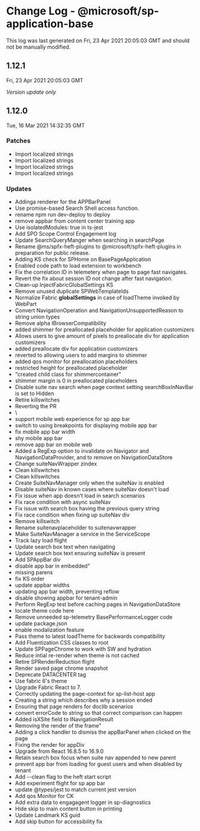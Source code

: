 # Change Log - @microsoft/sp-application-base

This log was last generated on Fri, 23 Apr 2021 20:05:03 GMT and should not be manually modified.

## 1.12.1
Fri, 23 Apr 2021 20:05:03 GMT

_Version update only_

## 1.12.0
Tue, 16 Mar 2021 14:32:35 GMT

### Patches

- Import localized strings
- Import localized strings
- Import localized strings
- Import localized strings

### Updates

- Addinga  renderer for the APPBarPanel
- Use promise-based Search Shell access function.
- rename npm run dev-deploy to deploy
- remove appbar from content center training app
- Use isolatedModules: true in ts-jest
- Add SPO Scope Control Engagement log
- Update SearchQueryManger when searching in searchPage
- Rename @ms/spfx-heft-plugins to @microsoft/spfx-heft-plugins in preparation for public release.
- Adding KS check for SPHome on BasePageApplication
- Enabled code path to load extension to workbench
- Fix the correlation ID in telemetery when page to page fast navigates.
- Revert the fix about session ID not change after fast navigation.
- Clean-up InjectFabricGlobalSettings KS
- Remove unused duplicate SPWebTemplateIds
- Normalize Fabric __globalSettings__ in case of loadTheme invoked by WebPart
- Convert NavigationOperation and NavigationUnsupportedReason to string union types
- Remove alpha IBrowserCompatibility
- added shimmer for preallocated placeholder for application customizers
- Allows users to give amount of pixels to preallocate div for application customizers
- added preallocate div for application customizers
- reverted to allowing users to add margins to shimmer
- added qos monitor for preallocation placeholders
- restricted height for preallocated placeholder
- "created child class for shimmercontainer"
- shimmer margin is 0 in preallocated placeholders
- Disable suite nav search when page context setting searchBoxInNavBar is set to Hidden
- Retire killswitches
- Reverting the PR
- \
- support mobile web experience for sp app bar
- switch to using breakpoints for displaying mobile app bar
- fix mobile app bar width
- shy mobile app bar
- remove app bar on mobile web
- Added a RegExp option to invalidate on Navigator and NavigationDataProvider, and to remove on NavigationDataStore
- Change suiteNavWrapper zindex
- Clean killswitches
- Clean killswitches
- Create SuiteNavManager only when the suiteNav is enabled
- Disable suiteNav in known cases where suiteNav doesn't load
- Fix issue when app doesn't load in search scenarios
- Fix race condition with async suiteNav
- Fix issue with search box having the previous query string
- Fix race condition when fixing up suiteNav div
- Remove killswitch
- Rename suitenavplaceholder to suitenavwrapper
- Make SuiteNavManager a service in the ServiceScope
- Track lazy load flight
- Update search box text when navigating
- Update search box text ensuring suiteNav is present
- Add SPAppBar div
- disable app bar in embedded"
- missing parens
- fix KS order
- update appbar widths
- updating app bar width, preventing reflow
- disable showing appbar for tenant-admin
- Perform RegExp test before caching pages in NavigationDataStore
- locate theme code here
- Remove unneeded sp-telemetry BasePerformanceLogger code
- update package.json
- enable modalization feature
- Pass theme to latest loadTheme for backwards compatibility
- Add Fluentization CSS classes to root
- Update SPPageChrome to work with SW and hydration
- Reduce intial re-render when theme is not cached
- Retire SPRenderReduction flight
- Render saved page chrome snapshot
- Deprecate DATACENTER tag
- Use fabric 6's theme
- Upgrade Fabric React to 7.
- Correctly updating the page-context for sp-list-host app
- Creating a string which describes why a session ended
- Ensuring that page renders for doclib scenarios
- convert errorCode to string so that correct comparison can happen
- Added isXSite field to INavigationResult
- Removing the render of the frame"
- Adding a click handler to dismiss the appBarPanel when clicked on the page 
- Fixing the render for appDiv
- Upgrade from React 16.8.5 to 16.9.0
- Retain search box focus when suite nav appended to new parent
- prevent app bar from loading for guest users and when disabled by tenant 
- Add --clean flag to the heft start script
- Add experiment flight for sp app bar
- update @types/jest to match current jest version
- Add qos Monitor for CK
- Add extra data to engagagent logger in sp-diagnostics
- Hide skip to main content button in printing
- Update Landmark KS guid
- Add skip button for accessibility fix

